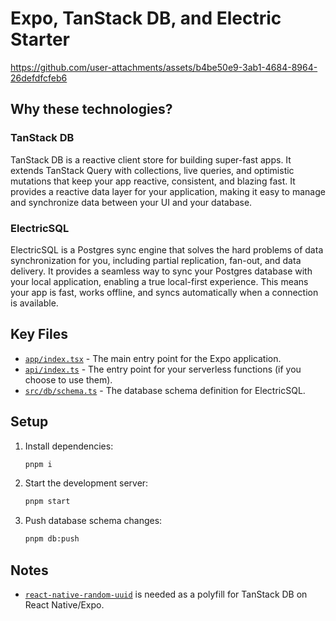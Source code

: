 # Expo, TanStack DB, and Electric Starter

https://github.com/user-attachments/assets/b4be50e9-3ab1-4684-8964-26defdfcfeb6

## Why these technologies?

### TanStack DB

TanStack DB is a reactive client store for building super-fast apps. It extends TanStack Query with collections, live queries, and optimistic mutations that keep your app reactive, consistent, and blazing fast. It provides a reactive data layer for your application, making it easy to manage and synchronize data between your UI and your database.

### ElectricSQL

ElectricSQL is a Postgres sync engine that solves the hard problems of data synchronization for you, including partial replication, fan-out, and data delivery. It provides a seamless way to sync your Postgres database with your local application, enabling a true local-first experience. This means your app is fast, works offline, and syncs automatically when a connection is available.

## Key Files

*   [`app/index.tsx`](./app/index.tsx) - The main entry point for the Expo application.
*   [`api/index.ts`](./api/index.ts) - The entry point for your serverless functions (if you choose to use them).
*   [`src/db/schema.ts`](./src/db/schema.ts) - The database schema definition for ElectricSQL.

## Setup

1.  Install dependencies:

    ```bash
    pnpm i
    ```

2.  Start the development server:

    ```bash
    pnpm start
    ```

3.  Push database schema changes:

    ```bash
    pnpm db:push
    ```

## Notes

*   [`react-native-random-uuid`](https://github.com/LinusU/react-native-random-uuid) is needed as a polyfill for TanStack DB on React Native/Expo.

